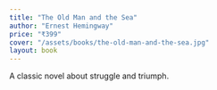 ```yaml
---
title: "The Old Man and the Sea"
author: "Ernest Hemingway"
price: "₹399"
cover: "/assets/books/the-old-man-and-the-sea.jpg"
layout: book
---
```

A classic novel about struggle and triumph.